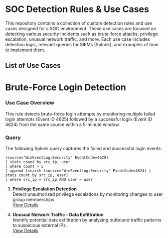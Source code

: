 # SOC Detection Rules & Use Cases

This repository contains a collection of custom detection rules and use cases designed for a SOC environment. These use cases are focused on detecting various security incidents such as brute-force attacks, privilege escalation, unusual network traffic, and more. Each use case includes detection logic, relevant queries for SIEMs (Splunk), and examples of how to implement them.

## List of Use Cases

# Brute-Force Login Detection

### Use Case Overview
This rule detects brute-force login attempts by monitoring multiple failed login attempts (Event ID 4625) followed by a successful login (Event ID 4624) from the same source within a 5-minute window.

### Query
The following Splunk query captures the failed and successful login events:

```splunk
(source="WinEventLog:Security" EventCode=4625) 
| stats count by src_ip, user 
| where count > 5 
| append [search (source="WinEventLog:Security" EventCode=4624) | stats count by src_ip, user] 
| where src_ip = src_ip AND user = user
```


3. **Privilege Escalation Detection**  
   Detect unauthorized privilege escalations by monitoring changes to user group memberships.  
   [View Details](PrivilegeEscalationDetection/use_case_description.md)

4. **Unusual Network Traffic - Data Exfiltration**  
   Identify potential data exfiltration by analyzing outbound traffic patterns to suspicious external IPs.  
   [View Details](UnusualNetworkTraffic/use_case_description.md)
